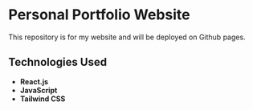 # Personal Portfolio Website

This repository is for my website and will be deployed on Github pages. 

## Technologies Used

- **React.js**
- **JavaScript**
- **Tailwind CSS**
